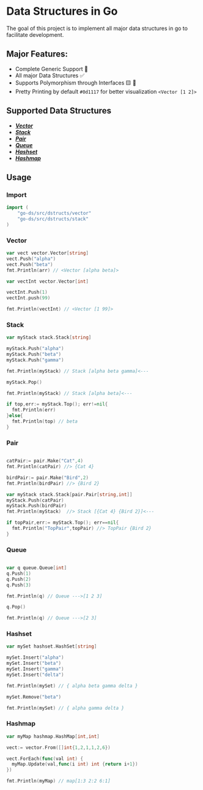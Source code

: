 # Data Structures in Go

The goal of this project is to implement all major data structures in go to facilitate development. 

## Major Features:

- Complete Generic Support 🚀
- All major Data Structures ✅
- Supports Polymorphism through Interfaces 🟨 🔷
- Pretty Printing by default `#0d1117` for better visualization `<Vector [1 2]>`


## Supported Data Structures
- [___Vector___](#vector)
- [___Stack___](#stack)
- [___Pair___](#pair)
- [___Queue___](#queue)
- [___Hashset___](#hashset)
- [___Hashmap___](#hashmap)


## Usage
### Import

```go
import (
	"go-ds/src/dstructs/vector"
	"go-ds/src/dstructs/stack"
)

```

### Vector

```go
var vect vector.Vector[string]
vect.Push("alpha")
vect.Push("beta")
fmt.Println(arr) // <Vector [alpha beta]>

var vectInt vector.Vector[int]

vectInt.Push(1)
vectInt.push(99)

fmt.Println(vectInt) // <Vector [1 99]>


```


### Stack 

```go
var myStack stack.Stack[string]

myStack.Push("alpha")
myStack.Push("beta")
myStack.Push("gamma")

fmt.Println(myStack) // Stack [alpha beta gamma]<---

myStack.Pop()

fmt.Println(myStack) // Stack [alpha beta]<---

if top,err:= myStack.Top(); err!=nil{
  fmt.Println(err)
}else{
  fmt.Println(top) // beta
}

```

### Pair

```go

catPair:= pair.Make("Cat",4)
fmt.Println(catPair) //> {Cat 4}

birdPair:= pair.Make("Bird",2)
fmt.Println(birdPair) //> {Bird 2}

var myStack stack.Stack[pair.Pair[string,int]]
myStack.Push(catPair)
myStack.Push(birdPair)
fmt.Println(myStack)  //> Stack [{Cat 4} {Bird 2}]<---

if topPair,err:= myStack.Top(); err==nil{
  fmt.Println("TopPair",topPair) //> TopPair {Bird 2}
}

```


### Queue

```go

var q queue.Queue[int]
q.Push(1)
q.Push(2)
q.Push(3)

fmt.Println(q) // Queue --->[1 2 3]

q.Pop()

fmt.Println(q) // Queue --->[2 3]

```

### Hashset

```go
var mySet hashset.HashSet[string]

mySet.Insert("alpha")
mySet.Insert("beta")
mySet.Insert("gamma")
mySet.Insert("delta")

fmt.Println(mySet) // { alpha beta gamma delta }

mySet.Remove("beta")

fmt.Println(mySet) // { alpha gamma delta }

```


### Hashmap

```go
var myMap hashmap.HashMap[int,int]

vect:= vector.From([]int{1,2,1,1,2,6})

vect.ForEach(func(val int) {
  myMap.Update(val,func(i int) int {return i+1})
})

fmt.Println(myMap) // map[1:3 2:2 6:1]

```